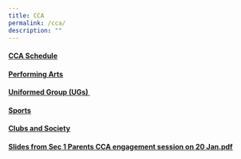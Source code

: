 ```yaml
---
title: CCA
permalink: /cca/
description: ""
---
```

<h4><u><a title="CCA Calendar" href="/cca/cca-schedule" target="">CCA Schedule</a></u><a href="/cca/information-on-eccas"><br /></a></h4>
<h4><a title="Performing Arts" href="/cca/performing-arts" target=""><u>Performing Arts</u></a></h4>
<h4><u><a title="Uniformed Groups" href="/cca/uniformed-groups" target="">Uniformed Group (UGs)</a>&nbsp;</u></h4>
<h4><a title="Sports and Games" href="/cca/sports" target=""><u>Sports</u></a></h4>
<h4><u><a title="Clubs and Society" href="/cca/clubs-and-society" target="">Clubs and Society</a></u></h4>
<h4><a href="/files/Slides%20from%20Sec%201%20Parents%20CCA%20engagement%20session%20on%2020%20Jan.pdf"><u>Slides from Sec 1 Parents CCA engagement session on 20 Jan.pdf</u></a></h4>